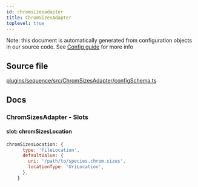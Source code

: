```yaml
---
id: chromsizesadapter
title: ChromSizesAdapter
toplevel: true
---
```

Note: this document is automatically generated from configuration objects in
our source code. See [Config guide](/docs/config_guide) for more info

## Source file

[plugins/sequence/src/ChromSizesAdapter/configSchema.ts](https://github.com/GMOD/jbrowse-components/blob/main/plugins/sequence/src/ChromSizesAdapter/configSchema.ts)

## Docs







### ChromSizesAdapter - Slots
#### slot: chromSizesLocation



```js
chromSizesLocation: {
      type: 'fileLocation',
      defaultValue: {
        uri: '/path/to/species.chrom.sizes',
        locationType: 'UriLocation',
      },
    }
```




